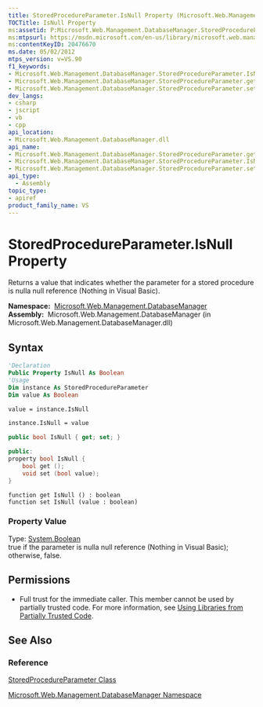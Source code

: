 ```yaml
---
title: StoredProcedureParameter.IsNull Property (Microsoft.Web.Management.DatabaseManager)
TOCTitle: IsNull Property
ms:assetid: P:Microsoft.Web.Management.DatabaseManager.StoredProcedureParameter.IsNull
ms:mtpsurl: https://msdn.microsoft.com/en-us/library/microsoft.web.management.databasemanager.storedprocedureparameter.isnull(v=VS.90)
ms:contentKeyID: 20476670
ms.date: 05/02/2012
mtps_version: v=VS.90
f1_keywords:
- Microsoft.Web.Management.DatabaseManager.StoredProcedureParameter.IsNull
- Microsoft.Web.Management.DatabaseManager.StoredProcedureParameter.get_IsNull
- Microsoft.Web.Management.DatabaseManager.StoredProcedureParameter.set_IsNull
dev_langs:
- csharp
- jscript
- vb
- cpp
api_location:
- Microsoft.Web.Management.DatabaseManager.dll
api_name:
- Microsoft.Web.Management.DatabaseManager.StoredProcedureParameter.get_IsNull
- Microsoft.Web.Management.DatabaseManager.StoredProcedureParameter.IsNull
- Microsoft.Web.Management.DatabaseManager.StoredProcedureParameter.set_IsNull
api_type:
  - Assembly
topic_type:
- apiref
product_family_name: VS
---
```


# StoredProcedureParameter.IsNull Property

Returns a value that indicates whether the parameter for a stored procedure is nulla null reference (Nothing in Visual Basic).

**Namespace:**  [Microsoft.Web.Management.DatabaseManager](microsoft-web-management-databasemanager-namespace.md)  
**Assembly:**  Microsoft.Web.Management.DatabaseManager (in Microsoft.Web.Management.DatabaseManager.dll)

## Syntax

```vb
'Declaration
Public Property IsNull As Boolean
'Usage
Dim instance As StoredProcedureParameter
Dim value As Boolean

value = instance.IsNull

instance.IsNull = value
```

```csharp
public bool IsNull { get; set; }
```

```cpp
public:
property bool IsNull {
    bool get ();
    void set (bool value);
}
```

```jscript
function get IsNull () : boolean
function set IsNull (value : boolean)
```

### Property Value

Type: [System.Boolean](https://msdn.microsoft.com/library/a28wyd50)  
true if the parameter is nulla null reference (Nothing in Visual Basic); otherwise, false.  

## Permissions

  - Full trust for the immediate caller. This member cannot be used by partially trusted code. For more information, see [Using Libraries from Partially Trusted Code](https://msdn.microsoft.com/library/8skskf63).

## See Also

### Reference

[StoredProcedureParameter Class](storedprocedureparameter-class-microsoft-web-management-databasemanager.md)

[Microsoft.Web.Management.DatabaseManager Namespace](microsoft-web-management-databasemanager-namespace.md)

